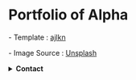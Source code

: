 <h1 align='left'> Portfolio of Alpha </h1>
<p> - Template : <a href="https://aj.lkn.io/">ajlkn</a></p>
<p> - Image Source : <a href="https://unsplash.com/">Unsplash</a></p>

<details><summary><b>Contact</b></summary>
<br/>
<a align=center href="https://twitter.com/cr_alpha_elite">
  <img align="left" alt="Twitter" width="22px" src="https://raw.githubusercontent.com/edent/SuperTinyIcons/master/images/svg/twitter.svg" />
</a>
<a align=center href="https://telegram.dog/czyalpha">
  <img align="left" alt="Telegram" width="22px" src="https://raw.githubusercontent.com/edent/SuperTinyIcons/master/images/svg/telegram.svg" />
</a>
<a align=center href="https://www.instagram.com/abijith.jpeg">
  <img align="left" alt="Instagram" width="22px" src="https://raw.githubusercontent.com/edent/SuperTinyIcons/master/images/svg/instagram.svg" />
</a> 
  <a align=center href="https://da.gd/alpha">
  <img align="left" alt="My Portfolio" width="22px" src="https://raw.githubusercontent.com/edent/SuperTinyIcons/master/images/svg/authy.svg" />
</a>
</details>
